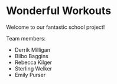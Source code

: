 # Wonderful Workouts

Welcome to our fantastic school project!

Team members:
- Derrik Milligan
- Bilbo Baggins
- Rebecca Kilger
- Sterling Welker
- Emily Purser

